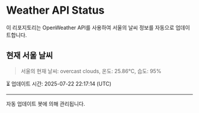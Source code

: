 
# Weather API Status

이 리포지토리는 OpenWeather API를 사용하여 서울의 날씨 정보를 자동으로 업데이트합니다.

## 현재 서울 날씨
> 서울의 현재 날씨: overcast clouds, 온도: 25.86°C, 습도: 95%

⏳ 업데이트 시간: 2025-07-22 22:17:14 (UTC)

---
자동 업데이트 봇에 의해 관리됩니다.
